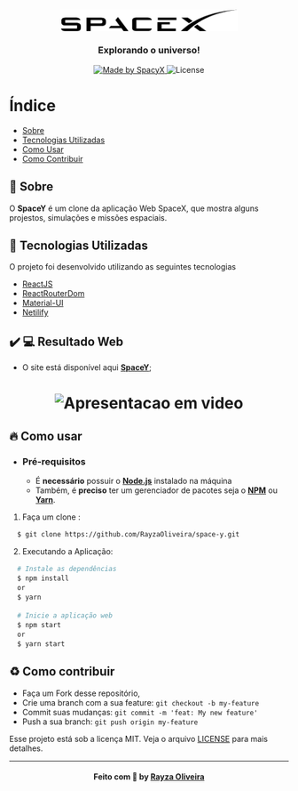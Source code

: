 <h3 align="center">
    <img alt="Logo" title="#logo" width="320px" src="https://raw.githubusercontent.com/RayzaOliveira/space-y/master/src/assets/images/logo.png">
    <br />
    <br />
    <b>Explorando o universo!</b>
    <br />
</h3>
<p align="center">
  <a href="https://www.spacex.com/">
    <img alt="Made by SpacyX" src="https://img.shields.io/badge/made%20by-Rayza%20Oliveira-blue">
  </a>
  <img alt="License" src="https://img.shields.io/badge/licence-MIT-blue">
</p>

# Índice
 
- [Sobre](#sobre)
- [Tecnologias Utilizadas](#tecnologias-utilizadas)
- [Como Usar](#como-usar)
- [Como Contribuir](#como-contribuir)
 
<a id="sobre"></a>
 
## :bookmark: Sobre
 
O <strong>SpaceY</strong> é um clone da aplicação Web SpaceX, que mostra alguns projestos, simulações e missões espaciais.

<a id="tecnologias-utilizadas"></a>

## :rocket: Tecnologias Utilizadas
 
O projeto foi desenvolvido utilizando as seguintes tecnologias
 
- [ReactJS](https://reactjs.org/)
- [ReactRouterDom](https://www.npmjs.com/package/react-router-dom)
- [Material-UI](https://material-ui.com/)
- [Netilify](https://www.netlify.com/)
 
## :heavy_check_mark: :computer: Resultado Web
 
- O site está disponível aqui **[SpaceY](https://clone-spacey.netlify.app/)**;

<h1 align="center">
	<img src="https://github.com/RayzaOliveira/space-y/blob/master/assets/apresenta%C3%A7%C3%A3o-web.gif?raw=true" alt="Apresentacao em video" />
</h1>

<a id="como-usar"></a>
 
## :fire: Como usar
 
- ### **Pré-requisitos**
 
  - É **necessário** possuir o **[Node.js](https://nodejs.org/en/)** instalado na máquina
  - Também, é **preciso** ter um gerenciador de pacotes seja o **[NPM](https://www.npmjs.com/)** ou **[Yarn](https://yarnpkg.com/)**.
 
1. Faça um clone :
 
```sh
  $ git clone https://github.com/RayzaOliveira/space-y.git
```
 
2. Executando a Aplicação:
 
```sh
  # Instale as dependências
  $ npm install
  or
  $ yarn

  # Inicie a aplicação web
  $ npm start
  or
  $ yarn start
```
 
<a id="como-contribuir"></a>
 
## :recycle: Como contribuir
 
- Faça um Fork desse repositório,
- Crie uma branch com a sua feature: `git checkout -b my-feature`
- Commit suas mudanças: `git commit -m 'feat: My new feature'`
- Push a sua branch: `git push origin my-feature`

Esse projeto está sob a licença MIT. Veja o arquivo [LICENSE](https://github.com/RayzaOliveira/space-y/blob/master/LICENCE.md) para mais detalhes.
 
---
 
<h4 align="center">
    Feito com 💙 by <a href="https://www.linkedin.com/in/rayza-oliveira-costa-482658129/" target="_blank">Rayza Oliveira</a>
</h4>